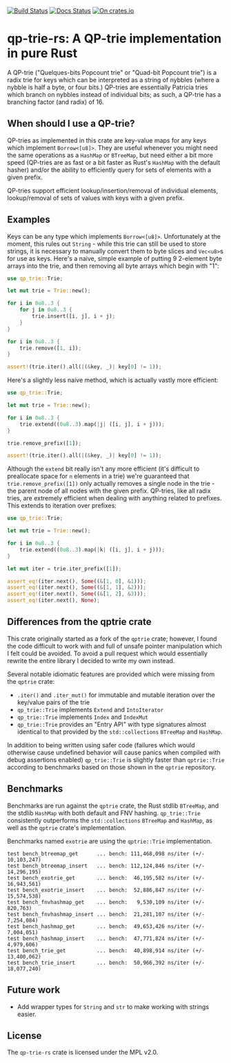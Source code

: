 [![Build Status](https://travis-ci.org/sdleffler/qp-trie-rs.svg?branch=master)](https://travis-ci.org/sdleffler/qp-trie-rs)
[![Docs Status](https://docs.rs/qp-trie/badge.svg)](https://docs.rs/qp-trie)
[![On crates.io](https://img.shields.io/crates/v/qp-trie.svg)](https://crates.io/crates/qp-trie)

# qp-trie-rs: A QP-trie implementation in pure Rust

A QP-trie ("Quelques-bits Popcount trie" or "Quad-bit Popcount trie") is a
radix trie for keys which can be interpreted as a string of nybbles (where a
nybble is half a byte, or four bits.) QP-tries are essentially Patricia tries
which branch on nybbles instead of individual bits; as such, a QP-trie has a
branching factor (and radix) of 16.

## When should I use a QP-trie?

QP-tries as implemented in this crate are key-value maps for any keys which
implement `Borrow<[u8]>`. They are useful whenever you might need the same
operations as a `HashMap` or `BTreeMap`, but need either a bit more speed
(QP-tries are as fast or a bit faster as Rust's `HashMap` with the default
hasher) and/or the ability to efficiently query for sets of elements with a
given prefix.

QP-tries support efficient lookup/insertion/removal of individual elements,
lookup/removal of sets of values with keys with a given prefix.

## Examples

Keys can be any type which implements `Borrow<[u8]>`. Unfortunately at the
moment, this rules out `String` - while this trie can still be used to store
strings, it is necessary to manually convert them to byte slices and `Vec<u8>`s
for use as keys. Here's a naive, simple example of putting 9 2-element byte arrays
into the trie, and then removing all byte arrays which begin with "1":

```rust
use qp_trie::Trie;

let mut trie = Trie::new();

for i in 0u8..3 {
    for j in 0u8..3 {
        trie.insert([i, j], i + j);
    }
}

for i in 0u8..3 {
    trie.remove([1, i]);
}

assert!(trie.iter().all(|(&key, _)| key[0] != 1));
```

Here's a slightly less naive method, which is actually vastly more efficient:

```rust
use qp_trie::Trie;

let mut trie = Trie::new();

for i in 0u8..3 {
    trie.extend((0u8..3).map(|j| ([i, j], i + j)));
}

trie.remove_prefix([1]);

assert!(trie.iter().all(|(&key, _)| key[0] != 1));
```

Although the `extend` bit really isn't any more efficient (it's difficult to
preallocate space for `n` elements in a trie) we're guaranteed that
`trie.remove_prefix([1])` only actually removes a single node in the trie - the
parent node of all nodes with the given prefix. QP-tries, like all radix tries,
are extremely efficient when dealing with anything related to prefixes. This
extends to iteration over prefixes:

```rust
use qp_trie::Trie;

let mut trie = Trie::new();

for i in 0u8..3 {
    trie.extend((0u8..3).map(|k| ([i, j], i + j)));
}

let mut iter = trie.iter_prefix([1]);

assert_eq!(iter.next(), Some((&[1, 0], &1)));
assert_eq!(iter.next(), Some((&[1, 1], &2)));
assert_eq!(iter.next(), Some((&[1, 2], &3)));
assert_eq!(iter.next(), None);
```

## Differences from the qptrie crate

This crate originally started as a fork of the `qptrie` crate; however, I found
the code difficult to work with and full of unsafe pointer manipulation which I
felt could be avoided. To avoid a pull request which would essentially rewrite
the entire library I decided to write my own instead.

Several notable idiomatic features are provided which were missing from the `qptrie` crate:
- `.iter()` and `.iter_mut()` for immutable and mutable iteration over the key/value pairs of the trie
- `qp_trie::Trie` implements `Extend` and `IntoIterator`
- `qp_trie::Trie` implements `Index` and `IndexMut`
- `qp_trie::Trie` provides an "Entry API" with type signatures almost identical
  to that provided by the `std::collections` `BTreeMap` and `HashMap`.

In addition to being written using safer code (failures which would otherwise
cause undefined behavior will cause panics when compiled with debug assertions
enabled) `qp_trie::Trie` is slightly faster than `qptrie::Trie` according to
benchmarks based on those shown in the `qptrie` repository.

## Benchmarks

Benchmarks are run against the `qptrie` crate, the Rust stdlib `BTreeMap`, and
the stdlib `HashMap` with both default and FNV hashing. `qp_trie::Trie`
consistently outperforms the `std::collections` `BTreeMap` and `HashMap`, as
well as the `qptrie` crate's implementation.

Benchmarks named `exotrie` are using the `qptrie::Trie` implementation.

```
test bench_btreemap_get      ... bench: 111,468,098 ns/iter (+/- 10,103,247)
test bench_btreemap_insert   ... bench: 112,124,846 ns/iter (+/- 14,296,195)
test bench_exotrie_get       ... bench:  46,195,582 ns/iter (+/- 16,943,561)
test bench_exotrie_insert    ... bench:  52,886,847 ns/iter (+/- 15,574,538)
test bench_fnvhashmap_get    ... bench:   9,530,109 ns/iter (+/- 820,763)
test bench_fnvhashmap_insert ... bench:  21,281,107 ns/iter (+/- 7,254,084)
test bench_hashmap_get       ... bench:  49,653,426 ns/iter (+/- 7,004,051)
test bench_hashmap_insert    ... bench:  47,771,824 ns/iter (+/- 4,979,606)
test bench_trie_get          ... bench:  40,898,914 ns/iter (+/- 13,400,062)
test bench_trie_insert       ... bench:  50,966,392 ns/iter (+/- 18,077,240)
```

## Future work

- Add wrapper types for `String` and `str` to make working with strings easier.

## License

The `qp-trie-rs` crate is licensed under the MPL v2.0.
